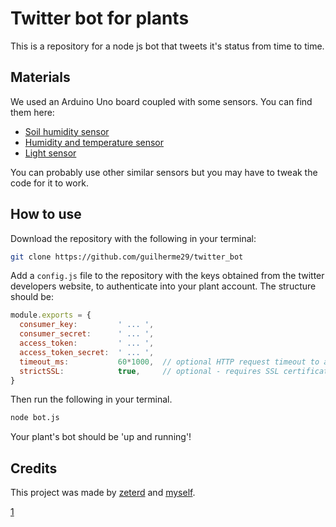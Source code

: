 
# Twitter bot for plants
This is a repository for a node js bot that tweets it's status from time to time.

## Materials
We used an Arduino Uno board coupled with some sensors. You can find them here:
* [Soil humidity sensor][1]
* [Humidity and temperature sensor][2]
* [Light sensor][3]

[1]: https://www.amazon.com/HUABAN-Hygrometer-Humidity-Detection-Moisture/dp/B077PW1VW5
[2]: https://www.amazon.com/Temperature-Relative-Humidity-Compatible-Arduino/dp/B00TM87YRS
[3]: https://www.ptrobotics.com/opticos/4052-gravity-analog-grayscale-sensor-v2.html

You can probably use other similar sensors but you may have to tweak the code for it to work.


## How to use
Download the repository with the following in your terminal:
```bash
git clone https://github.com/guilherme29/twitter_bot
```

Add a ```config.js``` file to the repository with the keys obtained from the twitter developers website, to authenticate into your plant account.
The structure should be:

```javascript
module.exports = {
  consumer_key:         ' ... ',
  consumer_secret:      ' ... ',
  access_token:         ' ... ',
  access_token_secret:  ' ... ',
  timeout_ms:           60*1000,  // optional HTTP request timeout to apply to all requests.
  strictSSL:            true,     // optional - requires SSL certificates to be valid.
}
```

Then run the following in your terminal.
```bash
node bot.js
```
Your plant's bot should be 'up and running'!

## Credits
This project was made by [zeterd][1] and [myself][2].

[1]
